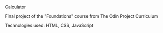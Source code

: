 Calculator

Final project of the "Foundations" course from The Odin Project Curriculum

Technologies used: HTML, CSS, JavaScript
